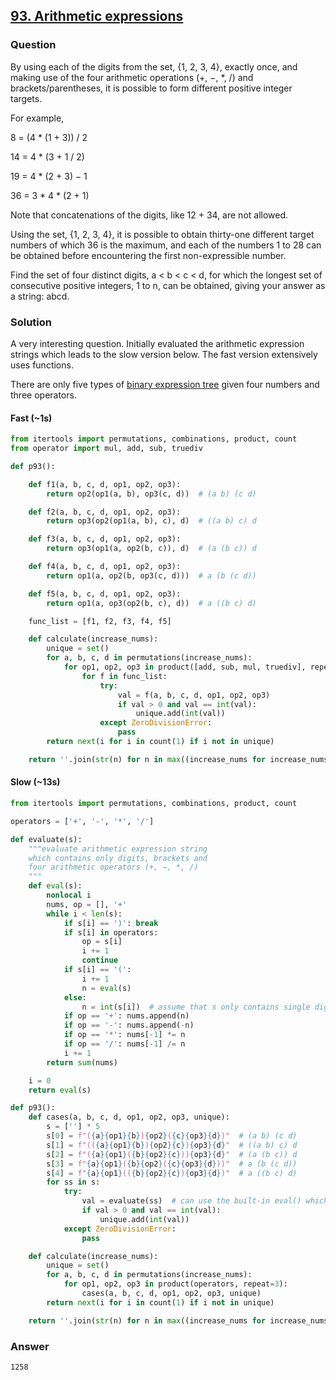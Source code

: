 ## **[93. Arithmetic expressions](https://projecteuler.net/problem=93)**

### Question
By using each of the digits from the set, {1, 2, 3, 4}, exactly once, and making use of the four arithmetic operations (+, −, *, /) and brackets/parentheses, it is possible to form different positive integer targets.

For example,

8 = (4 * (1 + 3)) / 2

14 = 4 * (3 + 1 / 2)

19 = 4 * (2 + 3) − 1

36 = 3 * 4 * (2 + 1)

Note that concatenations of the digits, like 12 + 34, are not allowed.

Using the set, {1, 2, 3, 4}, it is possible to obtain thirty-one different target numbers of which 36 is the maximum, and each of the numbers 1 to 28 can be obtained before encountering the first non-expressible number.

Find the set of four distinct digits, a < b < c < d, for which the longest set of consecutive positive integers, 1 to n, can be obtained, giving your answer as a string: abcd.

### Solution
A very interesting question. Initially evaluated the arithmetic expression strings which leads to the slow version below. The fast version extensively uses functions.

There are only five types of [binary expression tree](https://en.wikipedia.org/wiki/Binary_expression_tree) given four numbers and three operators.

#### Fast (~1s)
```python
from itertools import permutations, combinations, product, count
from operator import mul, add, sub, truediv

def p93():

    def f1(a, b, c, d, op1, op2, op3):
        return op2(op1(a, b), op3(c, d))  # (a b) (c d)

    def f2(a, b, c, d, op1, op2, op3):
        return op3(op2(op1(a, b), c), d)  # ((a b) c) d

    def f3(a, b, c, d, op1, op2, op3):
        return op3(op1(a, op2(b, c)), d)  # (a (b c)) d

    def f4(a, b, c, d, op1, op2, op3):
        return op1(a, op2(b, op3(c, d)))  # a (b (c d))

    def f5(a, b, c, d, op1, op2, op3):
        return op1(a, op3(op2(b, c), d))  # a ((b c) d)

    func_list = [f1, f2, f3, f4, f5]

    def calculate(increase_nums):
        unique = set()
        for a, b, c, d in permutations(increase_nums):
            for op1, op2, op3 in product([add, sub, mul, truediv], repeat=3):
                for f in func_list:
                    try:
                        val = f(a, b, c, d, op1, op2, op3)
                        if val > 0 and val == int(val):
                            unique.add(int(val))
                    except ZeroDivisionError:
                        pass
        return next(i for i in count(1) if i not in unique)

    return ''.join(str(n) for n in max((increase_nums for increase_nums in combinations(range(10), 4)), key=calculate))
```

#### Slow (~13s)
```python
from itertools import permutations, combinations, product, count

operators = ['+', '-', '*', '/']

def evaluate(s):
    """evaluate arithmetic expression string
    which contains only digits, brackets and
    four arithmetic operators (+, −, *, /)
    """
    def eval(s):
        nonlocal i
        nums, op = [], '+'
        while i < len(s):
            if s[i] == ')': break
            if s[i] in operators:
                op = s[i]
                i += 1
                continue
            if s[i] == '(':
                i += 1
                n = eval(s)
            else:
                n = int(s[i])  # assume that s only contains single digit numbers
            if op == '+': nums.append(n)
            if op == '-': nums.append(-n)
            if op == '*': nums[-1] *= n
            if op == '/': nums[-1] /= n
            i += 1
        return sum(nums)

    i = 0
    return eval(s)

def p93():
    def cases(a, b, c, d, op1, op2, op3, unique):
        s = [''] * 5
        s[0] = f"({a}{op1}{b}){op2}({c}{op3}{d})"  # (a b) (c d)
        s[1] = f"(({a}{op1}{b}){op2}{c}){op3}{d}"  # ((a b) c) d
        s[2] = f"({a}{op1}({b}{op2}{c})){op3}{d}"  # (a (b c)) d
        s[3] = f"{a}{op1}({b}{op2}({c}{op3}{d}))"  # a (b (c d))
        s[4] = f"{a}{op1}(({b}{op2}{c}){op3}{d})"  # a ((b c) d)
        for ss in s:
            try:
                val = evaluate(ss)  # can use the built-in eval() which is much slower
                if val > 0 and val == int(val):
                    unique.add(int(val))
            except ZeroDivisionError:
                pass

    def calculate(increase_nums):
        unique = set()
        for a, b, c, d in permutations(increase_nums):
            for op1, op2, op3 in product(operators, repeat=3):
                cases(a, b, c, d, op1, op2, op3, unique)
        return next(i for i in count(1) if i not in unique)

    return ''.join(str(n) for n in max((increase_nums for increase_nums in combinations(range(10), 4)), key=calculate))
```

### Answer 
`1258`
